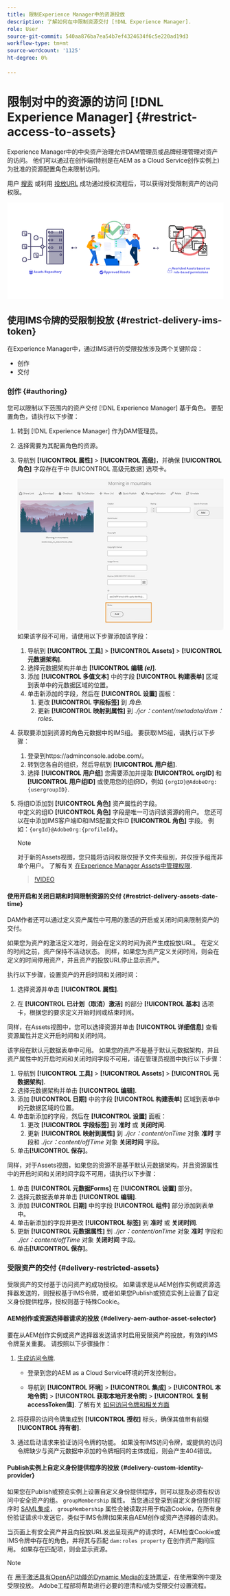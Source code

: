 ```yaml
---
title: 限制Experience Manager中的资源投放
description: 了解如何在中限制资源交付 [!DNL Experience Manager].
role: User
source-git-commit: 540aa876ba7ea54b7ef4324634f6c5e220ad19d3
workflow-type: tm+mt
source-wordcount: '1125'
ht-degree: 0%

---
```


# 限制对中的资源的访问 [!DNL Experience Manager] {#restrict-access-to-assets}

Experience Manager中的中央资产治理允许DAM管理员或品牌经理管理对资产的访问。 他们可以通过在创作端(特别是在AEM as a Cloud Service创作实例上)为批准的资源配置角色来限制访问。

用户 [搜索](search-assets-api.md) 或利用 [投放URL](deliver-assets-apis.md) 成功通过授权流程后，可以获得对受限制资产的访问权限。

![限制了对资源的访问](/help/assets/assets/restricted-access.png)

## 使用IMS令牌的受限制投放 {#restrict-delivery-ims-token}

在Experience Manager中，通过IMS进行的受限投放涉及两个关键阶段：

* 创作
* 交付

### 创作 {#authoring}

您可以限制以下范围内的资产交付 [!DNL Experience Manager] 基于角色。 要配置角色，请执行以下步骤：

1. 转到 [!DNL Experience Manager] 作为DAM管理员。
1. 选择需要为其配置角色的资源。
1. 导航到 **[!UICONTROL 属性]** > **[!UICONTROL 高级]**，并确保 **[!UICONTROL 角色]** 字段存在于中 [!UICONTROL 高级元数据] 选项卡。

   ![角色元数据](/help/assets/assets/roles_metadata.jpg)
如果该字段不可用，请使用以下步骤添加该字段：

   1. 导航到 **[!UICONTROL 工具]** > **[!UICONTROL Assets]** > **[!UICONTROL 元数据架构]**.
   1. 选择元数据架构并单击 **[!UICONTROL 编辑 _(e)_]**.
   1. 添加 **[!UICONTROL 多值文本]** 中的字段 **[!UICONTROL 构建表单]** 区域到表单中的元数据区域的位置。
   1. 单击新添加的字段，然后在  **[!UICONTROL 设置]** 面板：
      1. 更改 **[!UICONTROL 字段标签]** 到 _角色_.
      1. 更新 **[!UICONTROL 映射到属性]** 到 _./jcr：content/metadata/dam：roles_.

1. 获取要添加到资源的角色元数据中的IMS组。 要获取IMS组，请执行以下步骤：
   1. 登录到https://adminconsole.adobe.com/。
   1. 转到您各自的组织，然后导航到 **[!UICONTROL 用户组]**.
   1. 选择 **[!UICONTROL 用户组]** 您需要添加并提取 **[!UICONTROL orgID]** 和 **[!UICONTROL 用户组ID]** 或使用您的组织ID，例如 `{orgID}@AdobeOrg:{usergroupID}`.

1. 将组ID添加到 **[!UICONTROL 角色]** 资产属性的字段。 <br>
中定义的组ID **[!UICONTROL 角色]** 字段是唯一可访问该资源的用户。 您还可以在中添加IMS客户端ID和IMS配置文件ID **[!UICONTROL 角色]** 字段。 例如：`{orgId}@AdobeOrg:{profileId}`。

   >[!NOTE]
   >
   >对于新的Assets视图，您只能将访问权限仅授予文件夹级别，并仅授予组而非单个用户。 了解有关 [在Experience Manager Assets中管理权限](https://experienceleague.adobe.com/en/docs/experience-manager-assets-essentials/help/get-started-admins/folder-access/manage-permissions).

   >[!VIDEO](https://video.tv.adobe.com/v/3427429)

#### 使用开启和关闭日期和时间限制资源的交付 {#restrict-delivery-assets-date-time}

DAM作者还可以通过定义资产属性中可用的激活的开启或关闭时间来限制资产的交付。

如果您为资产的激活定义准时，则会在定义的时间为资产生成投放URL。 在定义的时间之前，资产保持不活动状态。 同样，如果您为资产定义关闭时间，则会在定义的时间停用资产，并且资产的投放URL停止显示资产。

执行以下步骤，设置资产的开启时间和关闭时间：

1. 选择资源并单击 **[!UICONTROL 属性]**.

1. 在 **[!UICONTROL 已计划（取消）激活]** 的部分 **[!UICONTROL 基本]** 选项卡，根据您的要求定义开始时间或结束时间。

同样，在Assets视图中，您可以选择资源并单击 **[!UICONTROL 详细信息]** 查看资源属性并定义开启时间和关闭时间。

该字段在默认元数据表单中可用。 如果您的资产不是基于默认元数据架构，并且资产属性中的开启时间和关闭时间字段不可用，请在管理员视图中执行以下步骤：

1. 导航到 **[!UICONTROL 工具]** > **[!UICONTROL Assets]** > **[!UICONTROL 元数据架构]**.
1. 选择元数据架构并单击 **[!UICONTROL 编辑]**.
1. 添加 **[!UICONTROL 日期]** 中的字段 **[!UICONTROL 构建表单]** 区域到表单中的元数据区域的位置。
1. 单击新添加的字段，然后在  **[!UICONTROL 设置]** 面板：
   1. 更改 **[!UICONTROL 字段标签]** 到 **准时** 或 **关闭时间**.
   1. 更新 **[!UICONTROL 映射到属性]** 到 _./jcr：content/onTime_ 对象 **准时** 字段和 _./jcr：content/offTime_ 对象 **关闭时间** 字段。
1. 单击&#x200B;**[!UICONTROL 保存]**。

同样，对于Assets视图，如果您的资源不是基于默认元数据架构，并且资源属性中的开启时间和关闭时间字段不可用，请执行以下步骤：

1. 单击 **[!UICONTROL 元数据Forms]** 在 **[!UICONTROL 设置]** 部分。
1. 选择元数据表单并单击 **[!UICONTROL 编辑]**.
1. 添加 **[!UICONTROL 日期]** 中的字段 **[!UICONTROL 组件]** 部分添加到表单中。
1. 单击新添加的字段并更改 **[!UICONTROL 标签]** 到 **准时** 或 **关闭时间**.
1. 更新 **[!UICONTROL 元数据属性]** 到 _./jcr：content/onTime_ 对象 **准时** 字段和 _./jcr：content/offTime_ 对象 **关闭时间** 字段。
1. 单击&#x200B;**[!UICONTROL 保存]**。



### 受限资产的交付 {#delivery-restricted-assets}

受限资产的交付基于访问资产的成功授权。 如果请求是从AEM创作实例或资源选择器发送的，则授权基于IMS令牌，或者如果您Publish或预览实例上设置了自定义身份提供程序，授权则基于特殊Cookie。

#### AEM创作或资源选择器请求的投放 {#delivery-aem-author-asset-selector}

要在从AEM创作实例或资产选择器发送请求时启用受限资产的投放，有效的IMS令牌至关重要。 请按照以下步骤操作：

1. [生成访问令牌](https://experienceleague.adobe.com/docs/experience-manager-cloud-service/content/implementing/developing/generating-access-tokens-for-server-side-apis.html?lang=en#generating-the-access-token).
   * 登录到您的AEM as a Cloud Service环境的开发控制台。

   * 导航到 **[!UICONTROL 环境]** > **[!UICONTROL 集成]** > **[!UICONTROL 本地令牌]** > **[!UICONTROL 获取本地开发令牌]** > **[!UICONTROL 复制accessToken值]**. 了解有关 [如何访问令牌和相关方面](https://experienceleague.adobe.com/docs/experience-manager-cloud-service/content/implementing/developing/generating-access-tokens-for-server-side-apis.html?lang=en#generating-the-access-token)

1. 将获得的访问令牌集成到 **[!UICONTROL 授权]** 标头，确保其值带有前缀 **[!UICONTROL 持有者]**.

1. 通过启动请求来验证访问令牌的功能。 如果没有IMS访问令牌，或提供的访问令牌缺少与资产元数据中添加的令牌相同的主体或组，则会产生404错误。

#### Publish实例上自定义身份提供程序的投放 {#delivery-custom-identity-provider}

如果您在Publish或预览实例上设置自定义身份提供程序，则可以提及必须有权访问中安全资产的组。 `groupMembership` 属性。 当您通过登录到自定义身份提供程序时 [SAML集成](https://experienceleague.adobe.com/en/docs/experience-manager-learn/cloud-service/authentication/saml-2-0)， `groupMembership` 属性会被读取并用于构造Cookie，在所有身份验证请求中发送它，类似于IMS令牌(如果来自AEM创作或资产选择器的请求)。

当页面上有安全资产并且向投放URL发出呈现资产的请求时，AEM检查Cookie或IMS令牌中存在的角色，并将其与匹配 `dam:roles property` 在创作资产期间应用。 如果存在匹配项，则会显示资源。

>[!NOTE]
>
> 在 [用于激活具有OpenAPI功能的Dynamic Media的支持票证](/help/assets/dynamic-media-open-apis-overview.md#how-to-enable-the-dynamic-media-with-openapi-capabilities)，在使用案例中提及受限投放。 Adobe工程部将帮助进行必要的澄清和/或为受限交付设置流程。
